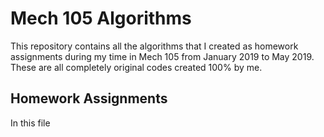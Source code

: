 # Mech 105 Algorithms
This repository contains all the algorithms that I created as homework assignments during my time in Mech 105 from January 2019 to May 2019. These are all completely original codes created 100% by me.
## Homework Assignments
In this file 
